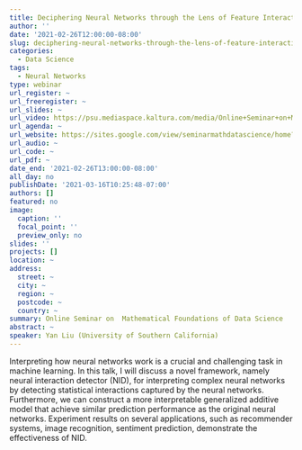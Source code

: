 ```yaml
---
title: Deciphering Neural Networks through the Lens of Feature Interactions
author: ''
date: '2021-02-26T12:00:00-08:00'
slug: deciphering-neural-networks-through-the-lens-of-feature-interactions
categories:
  - Data Science
tags:
  - Neural Networks
type: webinar
url_register: ~
url_freeregister: ~
url_slides: ~
url_video: https://psu.mediaspace.kaltura.com/media/Online+Seminar+on+Mathematical+Foundations+of+Data+Science/1_3txrdpjg?st=745
url_agenda: ~
url_website: https://sites.google.com/view/seminarmathdatascience/home?authuser=0
url_audio: ~
url_code: ~
url_pdf: ~
date_end: '2021-02-26T13:00:00-08:00'
all_day: no
publishDate: '2021-03-16T10:25:48-07:00'
authors: []
featured: no
image:
  caption: ''
  focal_point: ''
  preview_only: no
slides: ''
projects: []
location: ~
address:
  street: ~
  city: ~
  region: ~
  postcode: ~
  country: ~
summary: Online Seminar on  Mathematical Foundations of Data Science
abstract: ~
speaker: Yan Liu (University of Southern California)
---
```

<!--more-->
Interpreting how neural networks work is a crucial and challenging task in machine learning. In this talk, I will discuss a novel framework, namely neural interaction detector (NID), for interpreting complex neural networks by detecting statistical interactions captured by the neural networks. Furthermore, we can construct a more interpretable generalized additive model that achieve similar prediction performance as the original neural networks. Experiment results on several applications, such as recommender systems, image recognition, sentiment prediction, demonstrate the effectiveness of NID. 
